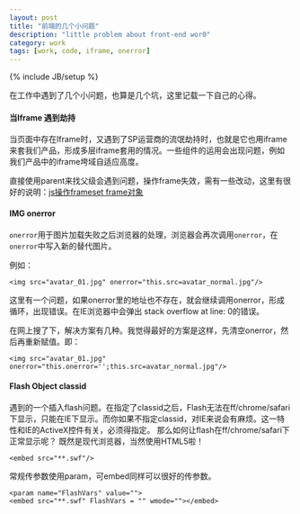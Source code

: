 ```yaml
---
layout: post
title: "前端的几个小问题"
description: "little problem about front-end wor0"
category: work
tags: [work, code, iframe, onerror]
---
```

{% include JB/setup %}

在工作中遇到了几个小问题，也算是几个坑，这里记载一下自己的心得。

#### 当Iframe 遇到劫持

当页面中存在Iframe时，又遇到了SP运营商的流氓劫持时，也就是它也用iframe来套我们产品，形成多层iframe套用的情况。一些组件的运用会出现问题，例如我们产品中的iframe垮域自适应高度。  

直接使用parent来找父级会遇到问题，操作frame失效，需有一些改动，这里有很好的说明：[js操作frameset frame对象](http://lillian1205.iteye.com/blog/558057)

#### IMG onerror

`onerror`用于图片加载失败之后浏览器的处理，浏览器会再次调用`onerror`，在`onerror`中写入新的替代图片。

例如：

	<img src="avatar_01.jpg" onerror="this.src=avatar_normal.jpg"/>

这里有一个问题，如果onerror里的地址也不存在，就会继续调用onerror，形成循环，出现错误。在IE浏览器中会弹出 stack overflow at line: 0的错误。

在网上搜了下，解决方案有几种。我觉得最好的方案是这样，先清空onerror，然后再重新赋值。即：

	<img src="avatar_01.jpg" onerror="this.onerror='';this.src=avatar_normal.jpg"/>
	
#### Flash Object classid 

遇到的一个插入flash问题。在指定了classid之后，Flash无法在ff/chrome/safari下显示，只能在IE下显示。而你如果不指定classid，对IE来说会有麻烦。这一特性和IE的ActiveX控件有关，必须得指定。
那么如何让flash在ff/chrome/safari下正常显示呢？
既然是现代浏览器，当然使用HTML5啦！

	<embed src="**.swf"/>

常规传参数使用param，可embed同样可以很好的传参数。

	<param name="FlashVars" value="">
	<embed src="**.swf" FlashVars = "" wmode=""></embed>
